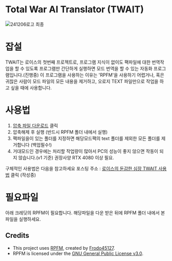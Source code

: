 # Total War AI Translator (TWAIT)


![241206로고 최종](https://github.com/user-attachments/assets/f1cd1fe9-1cf7-4444-9aca-eaa50aeffa45)


# 잡설
TWAIT는 로이스의 첫번째 프로젝트로, 프로그램 지식이 없이도 팩파일에 대한 번역작업을 할 수 있도록 프로그램만 간단하게 실행하면 모드 번역을 할 수 있는 자동화 프로그램입니다.(진행중)
이 프로그램을 사용하는 이유는 'RPFM'을 사용하기 어렵거나, 혹은 귀찮은 사람이 모드 파일의 모든 내용을 제거하고, 오로지 TEXT 파일만으로 작업을 하고 싶을 때에 사용합니다. 

# 사용법
1. <a href='https://github.com/Rawit-s/TWAIT/releases/download/v1.0/remove_non_text.7z' title='remove_non_text.7z 다운로드' style='text-align:center'>압축 파일 다운로드</a> 클릭
2. 압축해제 후 실행 (반드시 RPFM 폴더 내에서 실행)
3. 팩파일을이 있는 폴더를 지정하면 해당모드팩의 text 폴더를 제외한 모든 폴더를 제거합니다 (백업필수!)
4. 거대모드인 경우에는 처리할 작업량이 많아서 PC의 성능이 좋지 않으면 작동이 되지 않습니다.(v1 기준) 권장사양 RTX 4080 이상 필요.

구체적인 사용법은 다음을 참고하세요 포스팅 주소 : <a href='https://blog.naver.com/sjejfdlskek' target='_blank'>로이스의 둔감한 심장 TWAIT 사용법</a> 클릭 (작성중)

# 필요파일
아래 크레딧의 RPFM이 필요합니다. 해당파일을 다운 받은 뒤에 RPFM 폴더 내에서 본 파일을 실행하세요.


## Credits
- This project uses [RPFM](https://github.com/Frodo45127/rpfm), created by [Frodo45127](https://github.com/Frodo45127).
- RPFM is licensed under the [GNU General Public License v3.0](https://github.com/Frodo45127/rpfm/blob/master/LICENSE).
